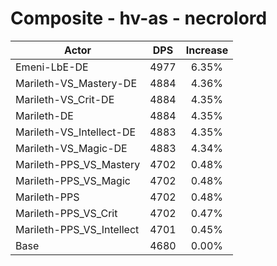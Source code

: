 # Composite - hv-as - necrolord
| Actor | DPS | Increase |
|---|:---:|:---:|
|Emeni-LbE-DE|4977|6.35%|
|Marileth-VS_Mastery-DE|4884|4.36%|
|Marileth-VS_Crit-DE|4884|4.35%|
|Marileth-DE|4884|4.35%|
|Marileth-VS_Intellect-DE|4883|4.35%|
|Marileth-VS_Magic-DE|4883|4.34%|
|Marileth-PPS_VS_Mastery|4702|0.48%|
|Marileth-PPS_VS_Magic|4702|0.48%|
|Marileth-PPS|4702|0.48%|
|Marileth-PPS_VS_Crit|4702|0.47%|
|Marileth-PPS_VS_Intellect|4701|0.45%|
|Base|4680|0.00%|
